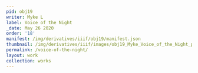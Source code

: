 ```yaml
---
pid: obj19
writer: Myke L
label: Voice of the Night
_date: May 26 2020
order: '18'
manifest: /img/derivatives/iiif/obj19/manifest.json
thumbnail: /img/derivatives/iiif/images/obj19_Myke_Voice_of_the_Night_pg_1/full/250,/0/default.jpg
permalink: /voice-of-the-night/
layout: work
collection: works
---
```

